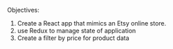 Objectives:
1. Create a React app that mimics an Etsy online store.
2. use Redux to manage state of application
3. Create a filter by price for product data
